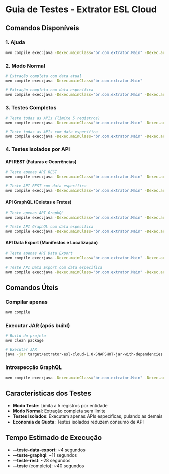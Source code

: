 # Guia de Testes - Extrator ESL Cloud

## Comandos Disponíveis

### 1. Ajuda
```bash
mvn compile exec:java -Dexec.mainClass="br.com.extrator.Main" -Dexec.args="--ajuda"
```

### 2. Modo Normal
```bash
# Extração completa com data atual
mvn compile exec:java -Dexec.mainClass="br.com.extrator.Main"

# Extração completa com data específica
mvn compile exec:java -Dexec.mainClass="br.com.extrator.Main" -Dexec.args="2025-10-01"
```

### 3. Testes Completos
```bash
# Teste todas as APIs (limite 5 registros)
mvn compile exec:java -Dexec.mainClass="br.com.extrator.Main" -Dexec.args="--teste"

# Teste todas as APIs com data específica
mvn compile exec:java -Dexec.mainClass="br.com.extrator.Main" -Dexec.args="--teste 2025-10-01"
```

### 4. Testes Isolados por API

#### API REST (Faturas e Ocorrências)
```bash
# Teste apenas API REST
mvn compile exec:java -Dexec.mainClass="br.com.extrator.Main" -Dexec.args="--teste-rest"

# Teste API REST com data específica
mvn compile exec:java -Dexec.mainClass="br.com.extrator.Main" -Dexec.args="--teste-rest 2025-10-01"
```

#### API GraphQL (Coletas e Fretes)
```bash
# Teste apenas API GraphQL
mvn compile exec:java -Dexec.mainClass="br.com.extrator.Main" -Dexec.args="--teste-graphql"

# Teste API GraphQL com data específica
mvn compile exec:java -Dexec.mainClass="br.com.extrator.Main" -Dexec.args="--teste-graphql 2025-10-01"
```

#### API Data Export (Manifestos e Localização)
```bash
# Teste apenas API Data Export
mvn compile exec:java -Dexec.mainClass="br.com.extrator.Main" -Dexec.args="--teste-data-export"

# Teste API Data Export com data específica
mvn compile exec:java -Dexec.mainClass="br.com.extrator.Main" -Dexec.args="--teste-data-export 2025-10-01"
```

## Comandos Úteis

### Compilar apenas
```bash
mvn compile
```

### Executar JAR (após build)
```bash
# Build do projeto
mvn clean package

# Executar JAR
java -jar target/extrator-esl-cloud-1.0-SNAPSHOT-jar-with-dependencies.jar --teste-rest
```

### Introspecção GraphQL
```bash
mvn compile exec:java -Dexec.mainClass="br.com.extrator.Main" -Dexec.args="--introspeccao"
```

## Características dos Testes

- **Modo Teste**: Limita a 5 registros por entidade
- **Modo Normal**: Extração completa sem limite
- **Testes Isolados**: Executam apenas APIs específicas, pulando as demais
- **Economia de Quota**: Testes isolados reduzem consumo de API

## Tempo Estimado de Execução

- **--teste-data-export**: ~4 segundos
- **--teste-graphql**: ~11 segundos  
- **--teste-rest**: ~28 segundos
- **--teste** (completo): ~40 segundos